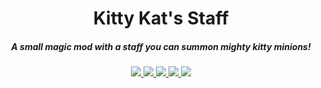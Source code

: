 <h1 align="center">Kitty Kat's Staff</h1>  
<h5 align="center">A small magic mod with a staff you can summon mighty kitty minions!</h5>

<p align="center">
<a href="https://discord.tophatcat.dev">
    <img src="https://img.shields.io/badge/Discord-CattusMods-brightgreen.svg?style=flat&logo=Discord"/>
</a>

<a href="https://tophatcat.dev/">
    <img src="https://img.shields.io/badge/Website-tophatcat.dev-brightgreen.svg?style=flat"/>
</a>  

<a href="https://www.curseforge.com/minecraft/mc-mods/kitty-kats-staff">
    <img src="https://cf.way2muchnoise.eu/versions/Minecraft_kitty-kats-staff_all.svg"/>
</a>

<a href="https://www.curseforge.com/minecraft/mc-mods/kitty-kats-staff">
    <img src="https://cf.way2muchnoise.eu/full_kitty-kats-staff_downloads.svg"/>
</a>

<a href="https://github.com/tophatcats-mods/kitty-kats-staff/commits/dev">
    <img src="https://img.shields.io/github/last-commit/tophatcats-mods/kitty-kats-staff.svg">
</a>  
</p>
